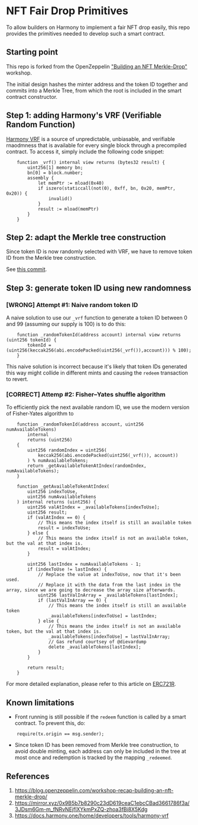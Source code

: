 # NFT Fair Drop Primitives
To allow builders on Harmony to implement a fair NFT drop easily, this repo provides the primitives needed to develop such a smart contract.

## Starting point
This repo is forked from the OpenZeppelin ["Building an NFT Merkle-Drop"](https://blog.openzeppelin.com/workshop-recap-building-an-nft-merkle-drop/) workshop.

The initial design hashes the minter address and the token ID together and commits into a Merkle Tree, from which the root is included in the smart contract constructor.

## Step 1: adding Harmony's VRF (Verifiable Random Function)
[Harmony VRF](https://docs.harmony.one/home/developers/tools/harmony-vrf) is a source of unpredictable, unbiasable, and verifiable rnaodmness that is available for every single block through a precompiled contract. To access it, simply include the following code snippet:

```
    function _vrf() internal view returns (bytes32 result) {
        uint256[1] memory bn;
        bn[0] = block.number;
        assembly {
            let memPtr := mload(0x40)
            if iszero(staticcall(not(0), 0xff, bn, 0x20, memPtr, 0x20)) {
                invalid()
            }
            result := mload(memPtr)
        }
    }
```

## Step 2: adapt the Merkle tree construction
Since token ID is now randomly selected with VRF, we have to remove token ID from the Merkle tree construction. 

See [this commit](https://github.com/socathie/fairdrop/commit/4194e6665ae790255fb5fd9e32b734133912cd18).

## Step 3: generate token ID using new randomness

### [WRONG] Attempt #1: Naive random token ID
A naive solution to use our `_vrf` function to generate a token ID between 0 and 99 (assuming our supply is 100) is to do this:
```
    function _randomTokenId(address account) internal view returns (uint256 tokenId) {
        tokenId = (uint256(keccak256(abi.encodePacked(uint256(_vrf()),account))) % 100);
    }
```
This naive solution is incorrect because it's likely that token IDs generated this way might collide in different mints and causing the `redeem` transaction to revert.

### [CORRECT] Attemp #2: Fisher–Yates shuffle algorithm
To efficiently pick the next available random ID, we use the modern version of Fisher-Yates algorithm to 
```
    function _randomTokenId(address account, uint256 numAvailableTokens)
        internal
        returns (uint256)
    {
        uint256 randomIndex = uint256(
            keccak256(abi.encodePacked(uint256(_vrf()), account))
        ) % numAvailableTokens;
        return _getAvailableTokenAtIndex(randomIndex, numAvailableTokens);
    }

    function _getAvailableTokenAtIndex(
        uint256 indexToUse,
        uint256 numAvailableTokens
    ) internal returns (uint256) {
        uint256 valAtIndex = _availableTokens[indexToUse];
        uint256 result;
        if (valAtIndex == 0) {
            // This means the index itself is still an available token
            result = indexToUse;
        } else {
            // This means the index itself is not an available token, but the val at that index is.
            result = valAtIndex;
        }

        uint256 lastIndex = numAvailableTokens - 1;
        if (indexToUse != lastIndex) {
            // Replace the value at indexToUse, now that it's been used.
            // Replace it with the data from the last index in the array, since we are going to decrease the array size afterwards.
            uint256 lastValInArray = _availableTokens[lastIndex];
            if (lastValInArray == 0) {
                // This means the index itself is still an available token
                _availableTokens[indexToUse] = lastIndex;
            } else {
                // This means the index itself is not an available token, but the val at that index is.
                _availableTokens[indexToUse] = lastValInArray;
                // Gas refund courtsey of @dievardump
                delete _availableTokens[lastIndex];
            }
        }

        return result;
    }
```

For more detailed explanation, please refer to this article on [ERC721R](https://mirror.xyz/0x9B5b7b8290c23dD619ceaC1ebcCBad3661786f3a/3JDsm6Gm-m_fNRvNEjflXYkmPxZQ-zhoa3fBi8X5Kdg
).

## Known limitations
* Front running is still possible if the `redeem` function is called by a smart contract. To prevent this, do:
```
    require(tx.origin == msg.sender);
```
* Since token ID has been removed from Merkle tree construction, to avoid double minting, each address can only be included in the tree at most once and redemption is tracked by the mapping `_redeemed`.


## References
1. https://blog.openzeppelin.com/workshop-recap-building-an-nft-merkle-drop/
2. https://mirror.xyz/0x9B5b7b8290c23dD619ceaC1ebcCBad3661786f3a/3JDsm6Gm-m_fNRvNEjflXYkmPxZQ-zhoa3fBi8X5Kdg
3. https://docs.harmony.one/home/developers/tools/harmony-vrf
